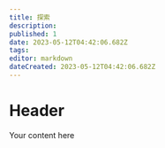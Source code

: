 ```yaml
---
title: 探索
description: 
published: 1
date: 2023-05-12T04:42:06.682Z
tags: 
editor: markdown
dateCreated: 2023-05-12T04:42:06.682Z
---
```


# Header
Your content here